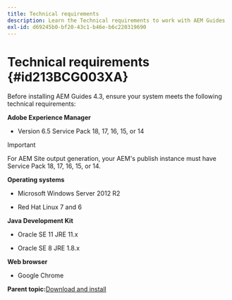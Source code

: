 ```yaml
---
title: Technical requirements
description: Learn the Technical requirements to work with AEM Guides
exl-id: d69245b0-bf20-43c1-b46e-b6c220319690
---
```

# Technical requirements {#id213BCG003XA}

Before installing AEM Guides 4.3, ensure your system meets the following technical requirements:

**Adobe Experience Manager**

-   Version 6.5 Service Pack 18, 17, 16, 15, or 14

>[!IMPORTANT]
>
> For AEM Site output generation, your AEM's publish instance must have Service Pack 18, 17, 16, 15, or 14.

**Operating systems**

-   Microsoft Windows Server 2012 R2

-   Red Hat Linux 7 and 6


**Java Development Kit**

-   Oracle SE 11 JRE 11.x

-   Oracle SE 8 JRE 1.8.x


**Web browser**

-   Google Chrome


**Parent topic:**[Download and install](download-install.md)
